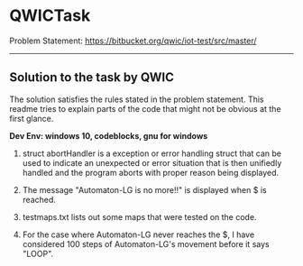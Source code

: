 # QWICTask

Problem Statement: https://bitbucket.org/qwic/iot-test/src/master/

----------------------------------------------------------------------------------------------------------------------------------------



Solution to the task by QWIC
----------------------------------------------------------------------------------------------------------------------------------------

The solution satisfies the rules stated in the problem statement.
This readme tries to explain parts of the code that might not be obvious at the first glance.

**Dev Env: windows 10, codeblocks, gnu for windows**

1. struct abortHandler is a exception or error handling struct that can be used to indicate an unexpected or error situation that is then unifiedly handled and the program aborts with proper reason being displayed.

2. The message "Automaton-LG is no more!!" is displayed when $ is reached. 

3. testmaps.txt lists  out some maps that were tested on the code.

4. For the case where Automaton-LG never reaches the $, I have considered 100 steps of Automaton-LG's movement before it says "LOOP".



